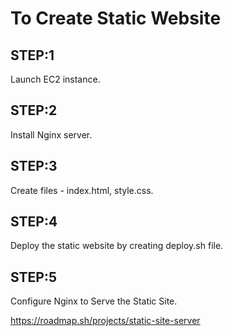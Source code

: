 # To Create Static Website 
## STEP:1
Launch EC2 instance.
## STEP:2
Install Nginx server.
## STEP:3
Create files - index.html, style.css.
## STEP:4
Deploy the static website by creating deploy.sh file.
## STEP:5
Configure Nginx to Serve the Static Site.

https://roadmap.sh/projects/static-site-server
